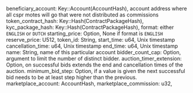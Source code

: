 beneficiary_account: Key::Account(AccountHash), account address where all cspr motes will go that were not distributed as commissions
token_contract_hash: Key::Hash(ContractPackageHash),
kyc_package_hash: Key::Hash(ContractPackageHash),
format: either `ENGLISH` or `DUTCH`
starting_price: Option<U512>, None if format is `ENGLISH`
reserve_price: U512,
token_id: String,
start_time: u64, Unix timestamp
cancellation_time: u64, Unix timestamp
end_time: u64, Unix timestamp
name: String, name of this particular account
bidder_count_cap: Option<u64>, argument to limit the number of distinct bidder.
auction_timer_extension: Option<u64>, on successful bids extends the end and cancellation times of the auction.
minimum_bid_step: Option<U512>, if a value is given the next successful bid needs to be at least step higher than the previous.
marketplace_account: AccountHash,
marketplace_commission: u32,
